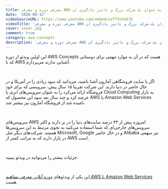```yaml
---
title: معرفی دوره و معرفی AWS به عنوان یک شرکت بزرگ و تاثیر یادگیری آن
date: '2020-09-12'
videoSourceURL: https://www.youtube.com/embed/uzT7VzVek7E
videoTitle: 'معرفی دوره و معرفی AWS به عنوان یک شرکت بزرگ و تاثیر یادگیری آن'
cover: cover.jpg
comment: true
category: aws-concepts
description: 'معرفی دوره و معرفی AWS به عنوان یک شرکت بزرگ و تاثیر یادگیری آن'
---
```


این اولین ویدئو از دوره AWS Concepts هست که در آن به موارد مهمی برای دوستانی که با AWS آشنایی ندارند می‌پردازم.

<br />

اگر با سایت فروشگاهی آمازون آشنا باشید، می‌دانید که سود زیادی را در آمریکا و در حال حاضر در دنیا دارند. این شرکت تقریبا ۱۵ سال پیش، سرویسی که برای خود فروشگاه ارائه می‌کرد را به عنوان سرویس‌های ابری یا Cloud Computing به بازار عرضه کرد و چند سال بعد سود این محصول که AWS یا Amazon Web Services نامیده شد از فروشگاه آمازون نیز بیشتر شد.

<br />

سرویس‌های AWS امروزه بیش از ۳۳ درصد سایت‌های دنیا را در بر دارند و اکثر سرویس‌های خارجی‌ای که شما استفاده می‌کنید به نحوی مرتبط به این سرویس‌ها هستند. شرکت‌های دیگر مثل Microsoft, Google و در حال حاضر Alibaba نیز سهمی در بازار دارند که به مراتب کمتر از AWS است.

<br />

جزئیات بیشتر را می‌توانید در ویدئو ببینید.

<br />

این یکی از ویدئو‌های
[دوره آنلاین معرفی مفاهیم AWS یا Amazon Web Services
](/amazon-web-services-concepts-course)
هست.
